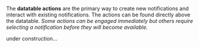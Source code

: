 The **datatable actions** are the primary way to create new notifications and interact with existing notifications. The actions can be found directly above the datatable. *Some actions can be engaged immediately but others require selecting a notification before they will become available.*

under construction...